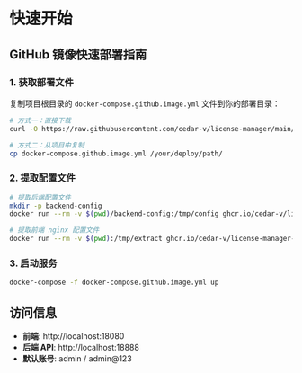 # 快速开始

## GitHub 镜像快速部署指南

### 1. 获取部署文件

复制项目根目录的 `docker-compose.github.image.yml` 文件到你的部署目录：

```bash
# 方式一：直接下载
curl -O https://raw.githubusercontent.com/cedar-v/license-manager/main/docker-compose.github.image.yml

# 方式二：从项目中复制
cp docker-compose.github.image.yml /your/deploy/path/
```

### 2. 提取配置文件

```bash
# 提取后端配置文件
mkdir -p backend-config
docker run --rm -v $(pwd)/backend-config:/tmp/config ghcr.io/cedar-v/license-manager-backend:v0.1.0 sh -c "cp -r /app/backend/configs/* /tmp/config/"

# 提取前端 nginx 配置文件
docker run --rm -v $(pwd):/tmp/extract ghcr.io/cedar-v/license-manager-frontend:v0.1.0 sh -c "cp /etc/nginx/conf.d/default.conf /tmp/extract/nginx.conf"
```

### 3. 启动服务

```bash
docker-compose -f docker-compose.github.image.yml up
```

## 访问信息

- **前端**: http://localhost:18080
- **后端 API**: http://localhost:18888
- **默认账号**: admin / admin@123
